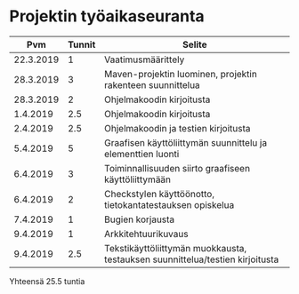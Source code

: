 # Projektin työaikaseuranta

|Pvm		|Tunnit |Selite			|
|---------------|-------|-----------------------|
|22.3.2019	|1	|Vaatimusmäärittely	|
|28.3.2019  |3  |Maven-projektin luominen, projektin rakenteen suunnittelua|
|28.3.2019  |2  |Ohjelmakoodin kirjoitusta |
|1.4.2019   |2.5|Ohjelmakoodin kirjoitusta |
|2.4.2019   |2.5|Ohjelmakoodin ja testien kirjoitusta |
|5.4.2019   |5  |Graafisen käyttöliittymän suunnittelu ja elementtien luonti|
|6.4.2019   |3  |Toiminnallisuuden siirto graafiseen käyttöliittymään|
|6.4.2019   |2  |Checkstylen käyttöönotto, tietokantatestauksen opiskelua|
|7.4.2019   |1  |Bugien korjausta |
|9.4.2019   |1  |Arkkitehtuurikuvaus|
|9.4.2019   |2.5|Tekstikäyttöliittymän muokkausta, testauksen suunnittelua/testien kirjoitusta| 
Yhteensä 25.5 tuntia
